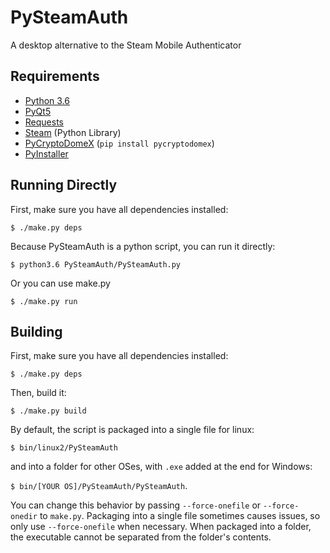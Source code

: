 # PySteamAuth

A desktop alternative to the Steam Mobile Authenticator

Requirements
------------
* [Python 3.6](https://www.python.org/)
* [PyQt5](https://www.riverbankcomputing.com/software/pyqt/download5)
* [Requests](http://docs.python-requests.org/en/master/)
* [Steam](https://github.com/ValvePython/steam) (Python Library)
* [PyCryptoDomeX](https://github.com/Legrandin/pycryptodome) (`pip install pycryptodomex`)
* [PyInstaller](https://github.com/pyinstaller/pyinstaller)


Running Directly
-----------------
First, make sure you have all dependencies installed:

`$ ./make.py deps`

Because PySteamAuth is a python script, you can run it directly:

`$ python3.6 PySteamAuth/PySteamAuth.py`

Or you can use make.py

`$ ./make.py run`

Building
--------

First, make sure you have all dependencies installed:

`$ ./make.py deps`

Then, build it:

`$ ./make.py build`

By default, the script is packaged into a single file for linux:

`$ bin/linux2/PySteamAuth`

and into a folder for other OSes, with `.exe` added at the end for Windows:

`$ bin/[YOUR OS]/PySteamAuth/PySteamAuth`.

You can change this behavior by passing `--force-onefile` or `--force-onedir` to `make.py`.
Packaging into a single file sometimes causes issues, so only use `--force-onefile` when necessary.
When packaged into a folder, the executable cannot be separated from the folder's contents.
